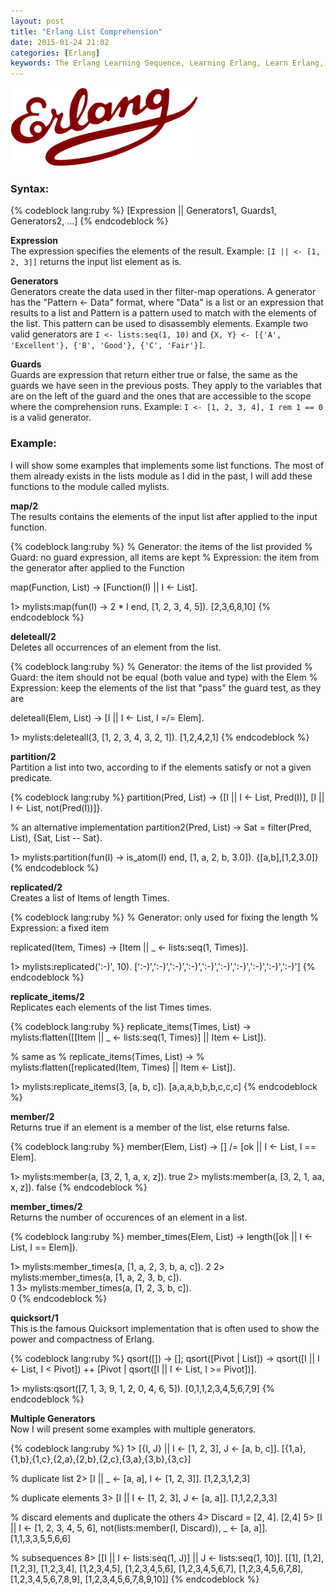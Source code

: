 ```yaml
---
layout: post
title: "Erlang List Comprehension"
date: 2015-01-24 21:02
categories: [Erlang]
keywords: The Erlang Learning Sequence, Learning Erlang, Learn Erlang, Study Erlang, Studying Erlang, The Studying Erlang, Chicagoboss Framwork, Erlang Modules and Compiling, Modules and Compiling, Erlang Recursion, Recursion, Erlang Tail Recursion, Tail Recursion, Erlang Control Flow Statement, Erlang Control Flow, Flow Statement, Erlang List ane List Module, Erlang List, Erlang List Module, Erlang List Comprehension, List Comprehension
---
```


<p>
  <img src="/images/logo_erlang.png" alt="Erlang List Comprehension" />
</p>

<p>
  <h3>Syntax:</h3>
</p>

{% codeblock lang:ruby %}
[Expression || Generators1, Guards1, Generators2, ...]
{% endcodeblock %}

<p>
  <strong>Expression</strong><br/>
  The expression specifies the elements of the result. Example: <code>[I || <- [1, 2, 3]]</code> returns the input list element as is.
</p>

<p>
  <strong>Generators</strong><br/>
  Generators create the data used in ther filter-map operations. A generator has the "Pattern <- Data" format, where "Data" is a list or an expression that results to a list and Pattern is a pattern used to match with the elements of the list. This pattern can be used to disassembly elements. Example two valid generators are <code>I <- lists:seq(1, 10)</code> and <code>{X, Y} <- [{'A', 'Excellent'}, {'B', 'Good'}, {'C', 'Fair'}]</code>.
</p>

<p>
  <strong>Guards</strong><br/>
  Guards are expression that return either true or false, the same as the guards we have seen in the previous posts. They apply to the variables that are on the left of the guard and the ones that are accessible to the scope where the comprehension runs. Example: <code>I <- [1, 2, 3, 4], I rem 1 == 0</code> is a valid generator.
</p>

<p>
  <h3>Example:</h3>
</p>

<p>
  I will show some examples that implements some list functions. The most of them already exists in the lists module as I did in the past, I will add these functions to the module called mylists.
</p>

<p>
  <strong>map/2</strong><br/>
  The results contains the elements of the input list after applied to the input function.
</p>

{% codeblock lang:ruby %}
% Generator: the items of the list provided
% Guard: no guard expression, all items are kept
% Expression: the item from the generator after applied to the Function

map(Function, List) ->
  [Function(I) || I <- List].

1> mylists:map(fun(I) -> 2 * I end, [1, 2, 3, 4, 5]).
[2,3,6,8,10]
{% endcodeblock %}

<p>
  <strong>deleteall/2</strong><br/>
  Deletes all occurrences of an element from the list.
</p>

{% codeblock lang:ruby %}
% Generator: the items of the list provided
% Guard: the item should not be equal (both value and type) with the Elem
% Expression: keep the elements of the list that "pass" the guard test, as they are

deleteall(Elem, List) ->
  [I || I <- List, I =/= Elem].

1> mylists:deleteall(3, [1, 2, 3, 4, 3, 2, 1]).
[1,2,4,2,1]
{% endcodeblock %}

<p>
  <strong>partition/2</strong><br/>
  Partition a list into two, according to if the elements satisfy or not a given predicate.
</p>

{% codeblock lang:ruby %}
partition(Pred, List) ->
  {[I || I <- List, Pred(I)], [I || I <- List, not(Pred(I))]}.
 
% an alternative implementation
partition2(Pred, List) ->
    Sat = filter(Pred, List),
    {Sat, List -- Sat}.
 
1> mylists:partition(fun(I) -> is_atom(I) end, [1, a, 2, b, 3.0]).
{[a,b],[1,2,3.0]}
{% endcodeblock %}

<p>
  <strong>replicated/2</strong><br/>
  Creates a list of Items of length Times.
</p>

{% codeblock lang:ruby %}
% Generator: only used for fixing the length
% Expression: a fixed item

replicated(Item, Times) ->
  [Item || _ <- lists:seq(1, Times)].
 
1> mylists:replicated(':-)', 10).
[':-)',':-)',':-)',':-)',':-)',':-)',':-)',':-)',':-)',':-)']
{% endcodeblock %}

<p>
  <strong>replicate_items/2</strong><br/>
  Replicates each elements of the list Times times.
</p>

{% codeblock lang:ruby %}
replicate_items(Times, List) ->
  mylists:flatten([[Item || _ <- lists:seq(1, Times)] || Item <- List]).
 
% same as
% replicate_items(Times, List) ->
%   mylists:flatten([replicated(Item, Times) || Item <- List]).
 
1> mylists:replicate_items(3, [a, b, c]). 
[a,a,a,b,b,b,c,c,c]
{% endcodeblock %}

<p>
  <strong>member/2</strong><br/>
  Returns true if an element is a member of the list, else returns false.
</p>

{% codeblock lang:ruby %}
member(Elem, List) ->
  [] /= [ok || I <- List, I == Elem].
 
1> mylists:member(a, [3, 2, 1, a, x, z]).
true
2> mylists:member(a, [3, 2, 1, aa, x, z]).
false
{% endcodeblock %}

<p>
  <strong>member_times/2</strong><br/>
  Returns the number of occurences of an element in a list.
</p>

{% codeblock lang:ruby %}
member_times(Elem, List) ->
  length([ok || I <- List, I == Elem]).
 
1> mylists:member_times(a, [1, a, 2, 3, b, a, c]).
2
2> mylists:member_times(a, [1, a, 2, 3, b, c]).   
1
3> mylists:member_times(a, [1, 2, 3, b, c]).   
0
{% endcodeblock %}

<p>
  <strong>quicksort/1</strong><br/>
  This is the famous Quicksort implementation that is often used to show the power and compactness of Erlang.
</p>

{% codeblock lang:ruby %}
qsort([]) ->
  [];
qsort([Pivot | List]) ->
  qsort([I || I <- List, I < Pivot]) 
  ++ 
  [Pivot | qsort([I || I <- List, I >= Pivot])].
 
1> mylists:qsort([7, 1, 3, 9, 1, 2, 0, 4, 6, 5]).
[0,1,1,2,3,4,5,6,7,9]
{% endcodeblock %}

<p>
  <strong>Multiple Generators</strong><br/>
  Now I will present some examples with multiple generators.
</p>

{% codeblock lang:ruby %}
1> [{I, J} || I <- [1, 2, 3], J <- [a, b, c]].
[{1,a},{1,b},{1,c},{2,a},{2,b},{2,c},{3,a},{3,b},{3,c}]
 
% duplicate list
2> [I || _ <- [a, a], I <- [1, 2, 3]].
[1,2,3,1,2,3]
 
% duplicate elements
3> [I || I <- [1, 2, 3], J <- [a, a]].
[1,1,2,2,3,3]
 
% discard elements and duplicate the others
4> Discard = [2, 4].
[2,4]
5> [I || I <- [1, 2, 3, 4, 5, 6], not(lists:member(I, Discard)), _ <- [a, a]].
[1,1,3,3,5,5,6,6]
 
% subsequences
8> [[I || I <- lists:seq(1, J)] || J <- lists:seq(1, 10)].
[[1],
 [1,2],
 [1,2,3],
 [1,2,3,4],
 [1,2,3,4,5],
 [1,2,3,4,5,6],
 [1,2,3,4,5,6,7],
 [1,2,3,4,5,6,7,8],
 [1,2,3,4,5,6,7,8,9],
 [1,2,3,4,5,6,7,8,9,10]]
{% endcodeblock %}
